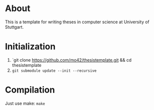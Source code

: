 
# About
This is a template for writing theses in computer science at University of
Stuttgart.

# Initialization
1. `git clone https://github.com/mo42/thesistemplate.git && cd thesistemplate
2. `git submodule update --init --recursive`

# Compilation
Just use make: `make`
